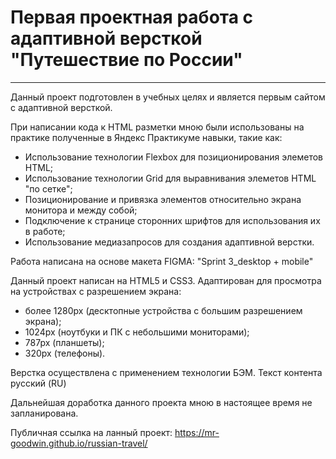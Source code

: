 # Первая проектная работа с адаптивной версткой "Путешествие по России"
------

Данный проект подготовлен в учебных целях и является первым сайтом с адаптивной версткой.

При написании кода к HTML разметки мною были использованы на практике полученные в Яндекс Практикуме навыки, такие как:
* Использование технологии Flexbox для позиционирования элеметов HTML;
* Использование технологии Grid для выравнивания элеметов HTML "по сетке";
* Позиционирование и привязка элементов относительно экрана монитора и между собой;
* Подключение к странице сторонних шрифтов для использования их в работе;
* Использование медиазапросов для создания адаптивной верстки.

Работа написана на основе макета FIGMA: "Sprint 3_desktop + mobile"

Данный проект написан на HTML5 и CSS3.
Адаптирован для просмотра на устройствах с разрешением экрана:
* более 1280px (десктопные устройства с большим разрешением экрана);
* 1024px (ноутбуки и ПК с небольшими мониторами);
* 787px (планшеты);
* 320px (телефоны).

Верстка осуществлена с применением технологии БЭМ. Текст контента русский (RU)

Дальнейшая доработка данного проекта мною  в настоящее время не запланирована.

Публичная ссылка на ланный проект: https://mr-goodwin.github.io/russian-travel/

